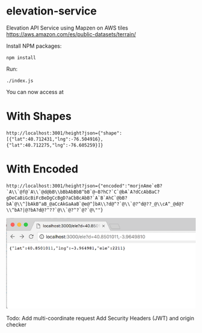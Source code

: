 # elevation-service
Elevation API Service using Mapzen on AWS tiles 
https://aws.amazon.com/es/public-datasets/terrain/


Install NPM packages:

	npm install

Run:

	./index.js

You can now access at 
 
# With Shapes 

	http://localhost:3001/height?json={"shape":[{"lat":40.712431,"lng":-76.504916},{"lat":40.712275,"lng":-76.605259}]}

# With Encoded 

	http://localhost:3001/height?json={"encoded":"morjnAme`eB?`A\\`@f@`A\\`@d@bB\\bBbAbBbB^bB`@~B?hC?`C`@bA`A?dCcAbBaC?gDeCaBiGcBiFcBeDgCcBgD?aCbBcAbB?`A`B`AhC`@bB?bA`@\\^]bAkB^aB_@aCcAkGaAaB`@e@^]bA\\?d@^?`@\\`@?^d@??_@\\cA^_@d@?\\^bA?|@?bA?d@?^??`@\\`@?^?`@?`@\""}

	
![Example](result.png?raw=true "Example")

Todo:
Add multi-coordinate request
Add Security Headers (JWT) and origin checker
